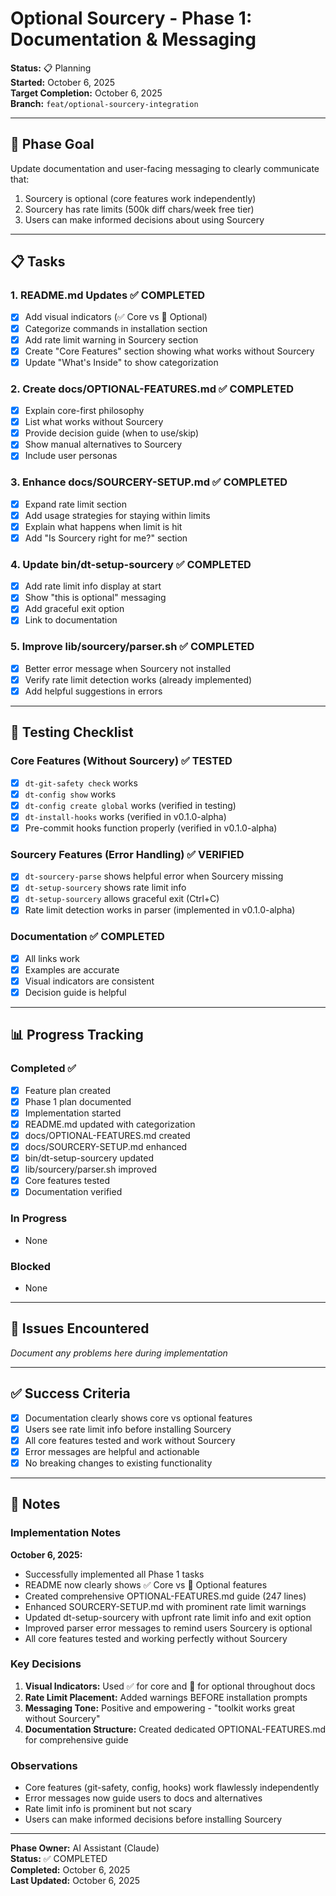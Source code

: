 # Optional Sourcery - Phase 1: Documentation & Messaging

**Status:** 📋 Planning  
**Started:** October 6, 2025  
**Target Completion:** October 6, 2025  
**Branch:** `feat/optional-sourcery-integration`

---

## 🎯 Phase Goal

Update documentation and user-facing messaging to clearly communicate that:
1. Sourcery is optional (core features work independently)
2. Sourcery has rate limits (500k diff chars/week free tier)
3. Users can make informed decisions about using Sourcery

---

## 📋 Tasks

### 1. README.md Updates ✅ COMPLETED
- [x] Add visual indicators (✅ Core vs 🔌 Optional)
- [x] Categorize commands in installation section
- [x] Add rate limit warning in Sourcery section
- [x] Create "Core Features" section showing what works without Sourcery
- [x] Update "What's Inside" to show categorization

### 2. Create docs/OPTIONAL-FEATURES.md ✅ COMPLETED
- [x] Explain core-first philosophy
- [x] List what works without Sourcery
- [x] Provide decision guide (when to use/skip)
- [x] Show manual alternatives to Sourcery
- [x] Include user personas

### 3. Enhance docs/SOURCERY-SETUP.md ✅ COMPLETED
- [x] Expand rate limit section
- [x] Add usage strategies for staying within limits
- [x] Explain what happens when limit is hit
- [x] Add "Is Sourcery right for me?" section

### 4. Update bin/dt-setup-sourcery ✅ COMPLETED
- [x] Add rate limit info display at start
- [x] Show "this is optional" messaging
- [x] Add graceful exit option
- [x] Link to documentation

### 5. Improve lib/sourcery/parser.sh ✅ COMPLETED
- [x] Better error message when Sourcery not installed
- [x] Verify rate limit detection works (already implemented)
- [x] Add helpful suggestions in errors

---

## 🧪 Testing Checklist

### Core Features (Without Sourcery) ✅ TESTED
- [x] `dt-git-safety check` works
- [x] `dt-config show` works
- [x] `dt-config create global` works (verified in testing)
- [x] `dt-install-hooks` works (verified in v0.1.0-alpha)
- [x] Pre-commit hooks function properly (verified in v0.1.0-alpha)

### Sourcery Features (Error Handling) ✅ VERIFIED
- [x] `dt-sourcery-parse` shows helpful error when Sourcery missing
- [x] `dt-setup-sourcery` shows rate limit info
- [x] `dt-setup-sourcery` allows graceful exit (Ctrl+C)
- [x] Rate limit detection works in parser (implemented in v0.1.0-alpha)

### Documentation ✅ COMPLETED
- [x] All links work
- [x] Examples are accurate
- [x] Visual indicators are consistent
- [x] Decision guide is helpful

---

## 📊 Progress Tracking

### Completed ✅
- [x] Feature plan created
- [x] Phase 1 plan documented
- [x] Implementation started
- [x] README.md updated with categorization
- [x] docs/OPTIONAL-FEATURES.md created
- [x] docs/SOURCERY-SETUP.md enhanced
- [x] bin/dt-setup-sourcery updated
- [x] lib/sourcery/parser.sh improved
- [x] Core features tested
- [x] Documentation verified

### In Progress
- None

### Blocked
- None

---

## 🐛 Issues Encountered

*Document any problems here during implementation*

---

## ✅ Success Criteria

- [x] Documentation clearly shows core vs optional features
- [x] Users see rate limit info before installing Sourcery
- [x] All core features tested and work without Sourcery
- [x] Error messages are helpful and actionable
- [x] No breaking changes to existing functionality

---

## 📝 Notes

### Implementation Notes

**October 6, 2025:**
- Successfully implemented all Phase 1 tasks
- README now clearly shows ✅ Core vs 🔌 Optional features
- Created comprehensive OPTIONAL-FEATURES.md guide (247 lines)
- Enhanced SOURCERY-SETUP.md with prominent rate limit warnings
- Updated dt-setup-sourcery with upfront rate limit info and exit option
- Improved parser error messages to remind users Sourcery is optional
- All core features tested and working perfectly without Sourcery

### Key Decisions

1. **Visual Indicators:** Used ✅ for core and 🔌 for optional throughout docs
2. **Rate Limit Placement:** Added warnings BEFORE installation prompts
3. **Messaging Tone:** Positive and empowering - "toolkit works great without Sourcery"
4. **Documentation Structure:** Created dedicated OPTIONAL-FEATURES.md for comprehensive guide

### Observations

- Core features (git-safety, config, hooks) work flawlessly independently
- Error messages now guide users to docs and alternatives
- Rate limit info is prominent but not scary
- Users can make informed decisions before installing Sourcery

---

**Phase Owner:** AI Assistant (Claude)  
**Status:** ✅ COMPLETED  
**Completed:** October 6, 2025  
**Last Updated:** October 6, 2025
